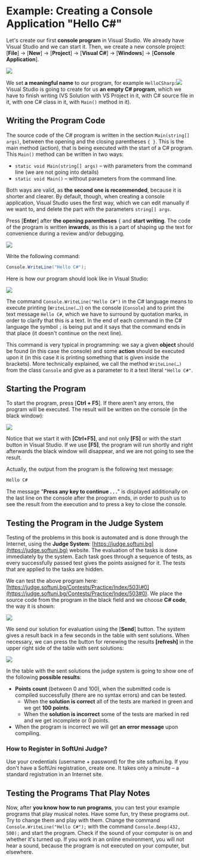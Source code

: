 # Example: Creating a Console Application "Hello C\#"

Let's create our first **console program** in Visual Studio. We already have Visual Studio and we can start it. Then, we create a new console project: \[**File**\] → \[**New**\] → \[**Project**\] → \[**Visual C\#**\] → \[**Windows**\] → \[**Console Application**\].

![](/assets/chapter-1-images/01.Hello-csharp-01.png)

We set **a meaningful name** to our program, for example `HelloCSharp`:![](/assets/chapter-1-images/01.Hello-csharp-02.png)Visual Studio is going to create for us **an empty C\# program**, which we have to finish writing \(VS Solution with VS Project in it, with C\# source file in it, with one C\# class in it, with `Main()` method in it\).

## Writing the Program Code

The source code of the C\# program is written in the section `Main(string[] args)`, between the opening and the closing parentheses `{ }`. This is the main method \(action\), that is being executed with the start of a C\# program. This `Main()` method can be written in two ways:

* `static void Main(string[] args)` – with parameters from the command line \(we are not going into details\)
* `static void Main()` – without parameters from the command line.

Both ways are valid, as **the second one is recommended**, because it is shorter and clearer. By default, though, when creating a console application, Visual Studio uses the first way, which we can edit manually if we want to, and delete the part with the parameters `string[] args`.

Press \[**Enter**\] after **the opening parentheses** `{` and **start writing**. The code of the program is written **inwards**, as this is a part of shaping up the text for convenience during a review and/or debugging.

![](/assets/chapter-1-images/01.Hello-csharp-03.png)

Write the following command:

```csharp
Console.WriteLine("Hello C#");
```

Here is how our program should look like in Visual Studio:

![](/assets/chapter-1-images/01.Hello-csharp-04.png)

The command `Console.WriteLine("Hello C#")` in the C\# language means to execute printing (`WriteLine(…)`) on the console (`Console`) and to print the text message `Hello C#`, which we have to surround by quotation marks, in order to clarify that this is a text. In the end of each command in the C\# language the symbol `;` is being put and it says that the command ends in that place (it doesn't continue on the next line).

This command is very typical in programming: we say a given **object** should be found \(in this case the console\) and some **action** should be executed upon it \(in this case it is printing something that is given inside the brackets\). More technically explained, we call the method `WriteLine(…)` from the class `Console` and give as a parameter to it a text literal `"Hello C#"`.

## Starting the Program

To start the program, press \[**Ctrl + F5**\]. If there aren't any errors, the program will be executed. The result will be written on the console \(in the black window\):

![](/assets/chapter-1-images/01.Hello-csharp-05.png)

Notice that we start it with **\[Ctrl+F5\]**, and not only **\[F5\]** or with the start button in Visual Studio. If we use **\[F5\]**, the program will run shortly and right afterwards the black window will disappear, and we are not going to see the result.

Actually, the output from the program is the following text message:

```csharp
Hello C#
```

The message "**Press any key to continue . . .**" is displayed additionally on the last line on the console after the program ends, in order to push us to see the result from the execution and to press a key to close the console.

## Testing the Program in the Judge System

Testing of the problems in this book is automated and is done through the Internet, using the **Judge System**: [https://judge.softuni.bg](https://judge.softuni.bg) website. The evaluation of the tasks is done immediately by the system. Each task goes through a sequence of tests, as every successfully passed test gives the points assigned for it. The tests that are applied to the tasks are hidden.

We can test the above program here: [https://judge.softuni.bg/Contests/Practice/Index/503\#0](https://judge.softuni.bg/Contests/Practice/Index/503#0). We place the source code from the program in the black field and we choose **C\# code**, the way it is shown:

![](/assets/chapter-1-images/01.Hello-csharp-06.png)

We send our solution for evaluation using the \[**Send**\] button. The system gives a result back in a few seconds in the table with sent solutions. When necessary, we can press the button for renewing the results **\[refresh\]** in the upper right side of the table with sent solutions:

![](/assets/chapter-1-images/01.Hello-csharp-07.png)

In the table with the sent solutions the judge system is going to show one of the following **possible results**:

* **Points count** \(between 0 and 100\), when the submitted code is compiled successfully \(there are no syntax errors\) and can be tested.
  * When the **solution is correct** all of the tests are marked in green and we get **100 points**.
  * When the **solution is incorrect** some of the tests are marked in red and we get incomplete or 0 points.
* When the program is incorrect we will get **an error message** upon compiling.

### How to Register in SoftUni Judge?

Use your credentials \(username + password\) for the site softuni.bg. If you don't have a SoftUni registration, create one. It takes only a minute – a standard registration in an Internet site.

## Testing the Programs That Play Notes

Now, after **you know how to run programs**, you can test your example programs that play musical notes. Have some fun, try these programs out. Try to change them and play with them. Change the command `Console.WriteLine("Hello C#");` with the command `Console.Beep(432, 500);` and start the program. Check if the sound of your computer is on and whether it's turned up. If you work in an online environment, you will not hear a sound, because the program is not executed on your computer, but elsewhere.
